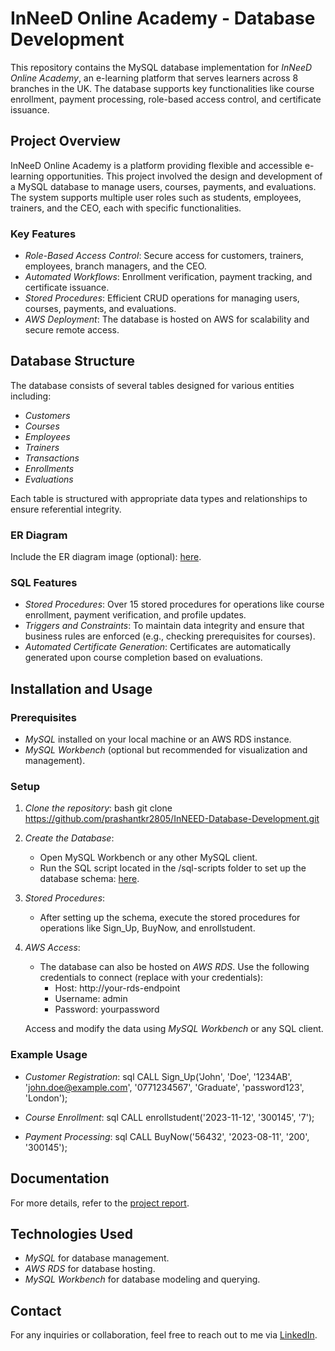 # InNeeD Online Academy - Database Development

This repository contains the MySQL database implementation for *InNeeD Online Academy*, an e-learning platform that serves learners across 8 branches in the UK. The database supports key functionalities like course enrollment, payment processing, role-based access control, and certificate issuance.

## Project Overview

InNeeD Online Academy is a platform providing flexible and accessible e-learning opportunities. This project involved the design and development of a MySQL database to manage users, courses, payments, and evaluations. The system supports multiple user roles such as students, employees, trainers, and the CEO, each with specific functionalities.

### Key Features
- *Role-Based Access Control*: Secure access for customers, trainers, employees, branch managers, and the CEO.
- *Automated Workflows*: Enrollment verification, payment tracking, and certificate issuance.
- *Stored Procedures*: Efficient CRUD operations for managing users, courses, payments, and evaluations.
- *AWS Deployment*: The database is hosted on AWS for scalability and secure remote access.

## Database Structure

The database consists of several tables designed for various entities including:
- *Customers*
- *Courses*
- *Employees*
- *Trainers*
- *Transactions*
- *Enrollments*
- *Evaluations*

Each table is structured with appropriate data types and relationships to ensure referential integrity.

### ER Diagram
Include the ER diagram image (optional):
[here](https://drive.google.com/file/d/14sHyalUG6TUxlV6PMp-P6bE_qgwtlYvc/view?usp=sharing).

### SQL Features
- *Stored Procedures*: Over 15 stored procedures for operations like course enrollment, payment verification, and profile updates.
- *Triggers and Constraints*: To maintain data integrity and ensure that business rules are enforced (e.g., checking prerequisites for courses).
- *Automated Certificate Generation*: Certificates are automatically generated upon course completion based on evaluations.

## Installation and Usage

### Prerequisites
- *MySQL* installed on your local machine or an AWS RDS instance.
- *MySQL Workbench* (optional but recommended for visualization and management).

### Setup

1. *Clone the repository*:
   bash
   git clone https://github.com/prashantkr2805/InNEED-Database-Development.git
   

2. *Create the Database*:
   - Open MySQL Workbench or any other MySQL client.
   - Run the SQL script located in the /sql-scripts folder to set up the database schema:
     [here](https://docs.google.com/document/d/1MIYFZOiselNxImSTtJ_te8trMzV7mDsS/edit?usp=sharing&ouid=114149228764520819787&rtpof=true&sd=true).

3. *Stored Procedures*:
   - After setting up the schema, execute the stored procedures for operations like Sign_Up, BuyNow, and enrollstudent.

4. *AWS Access*:
   - The database can also be hosted on *AWS RDS*. Use the following credentials to connect (replace with your credentials):
     - Host: http://your-rds-endpoint
     - Username: admin
     - Password: yourpassword
   
   Access and modify the data using *MySQL Workbench* or any SQL client.

### Example Usage
- *Customer Registration*:
   sql
   CALL Sign_Up('John', 'Doe', '1234AB', 'john.doe@example.com', '0771234567', 'Graduate', 'password123', 'London');
   
- *Course Enrollment*:
   sql
   CALL enrollstudent('2023-11-12', '300145', '7');
   
- *Payment Processing*:
   sql
   CALL BuyNow('56432', '2023-08-11', '200', '300145');
   

## Documentation
For more details, refer to the [project report](https://drive.google.com/file/d/1Wdq6Oaeo8gxYDzJAWpE4PXFjypuviqIa/view?usp=sharing).

## Technologies Used
- *MySQL* for database management.
- *AWS RDS* for database hosting.
- *MySQL Workbench* for database modeling and querying.

## Contact
For any inquiries or collaboration, feel free to reach out to me via [LinkedIn](https://www.linkedin.com/in/prashant-kumar-b525a3219/).
